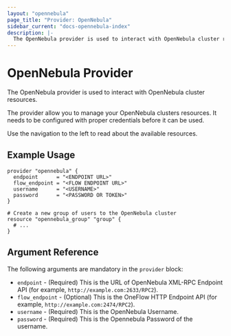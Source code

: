 ```yaml
---
layout: "opennebula"
page_title: "Provider: OpenNebula"
sidebar_current: "docs-opennebula-index"
description: |-
  The OpenNebula provider is used to interact with OpenNebula cluster resources.
---
```


# OpenNebula Provider

The OpenNebula provider is used to interact with OpenNebula cluster resources.

The provider allow you to manage your OpenNebula clusters resources.
It needs to be configured with proper credentials before it can be used.

Use the navigation to the left to read about the available resources.

## Example Usage

```hcl
provider "opennebula" {
  endpoint      = "<ENDPOINT URL>"
  flow_endpoint = "<FLOW ENDPOINT URL>"
  username      = "<USERNAME>"
  password      = "<PASSWORD OR TOKEN>"
}

# Create a new group of users to the OpenNebula cluster
resource "opennebula_group" "group" {
  # ...
}
```

## Argument Reference

The following arguments are mandatory in the `provider` block:

* `endpoint` - (Required) This is the URL of OpenNebula XML-RPC Endpoint API (for example, `http://example.com:2633/RPC2`).
* `flow_endpoint` - (Optional) This is the OneFlow HTTP Endpoint API (for example, `http://example.com:2474/RPC2`).
* `username` - (Required) This is the OpenNebula Username.
* `password` - (Required) This is the Opennebula Password of the username.
